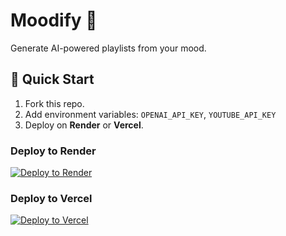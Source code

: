 # Moodify 🎵
Generate AI-powered playlists from your mood.

## 🚀 Quick Start
1. Fork this repo.
2. Add environment variables: `OPENAI_API_KEY`, `YOUTUBE_API_KEY`
3. Deploy on **Render** or **Vercel**.

### Deploy to Render
[![Deploy to Render](https://render.com/images/deploy-to-render-button.svg)](https://render.com/deploy)

### Deploy to Vercel
[![Deploy to Vercel](https://vercel.com/button)](https://vercel.com/new)